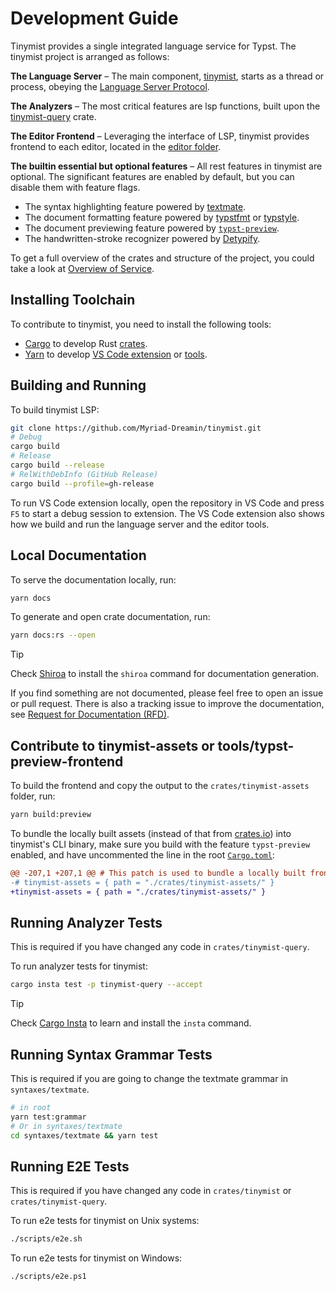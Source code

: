 # Development Guide

Tinymist provides a single integrated language service for Typst. The tinymist project is arranged as follows:

**The Language Server** – The main component, [tinymist](./crates/tinymist/), starts as a thread or process, obeying the [Language Server Protocol](https://microsoft.github.io/language-server-protocol/).

**The Analyzers** – The most critical features are lsp functions, built upon the [tinymist-query](../crates/tinymist-query/) crate.

**The Editor Frontend** – Leveraging the interface of LSP, tinymist provides frontend to each editor, located in the [editor folder](../editors).

**The builtin essential but optional features** – All rest features in tinymist are optional. The significant features are enabled by default, but you can disable them with feature flags.

- The syntax highlighting feature powered by [textmate](../syntaxes/textmate/).
- The document formatting feature powered by [typstfmt](https://github.com/astrale-sharp/typstfmt) or [typstyle](https://github.com/Enter-tainer/typstyle).
- The document previewing feature powered by [`typst-preview`](../crates/typst-preview/).
- The handwritten-stroke recognizer powered by [Detypify](https://detypify.quarticcat.com/).

To get a full overview of the crates and structure of the project, you could take a look at [Overview of Service](https://myriad-dreamin.github.io/tinymist/overview.html).

## Installing Toolchain

To contribute to tinymist, you need to install the following tools:

- [Cargo](https://doc.rust-lang.org/cargo/) to develop Rust [crates](../crates/).
- [Yarn](https://yarnpkg.com/) to develop [VS Code extension](../editors/vscode/) or [tools](../tools/).

## Building and Running

To build tinymist LSP:

```bash
git clone https://github.com/Myriad-Dreamin/tinymist.git
# Debug
cargo build
# Release
cargo build --release
# RelWithDebInfo (GitHub Release)
cargo build --profile=gh-release
```

To run VS Code extension locally, open the repository in VS Code and press `F5` to start a debug session to extension. The VS Code extension also shows how we build and run the language server and the editor tools.

## Local Documentation

To serve the documentation locally, run:

```bash
yarn docs
```

To generate and open crate documentation, run:

```bash
yarn docs:rs --open
```

> [!Tip]
> Check [Shiroa](https://myriad-dreamin.github.io/shiroa/guide/installation.html) to install the `shiroa` command for documentation generation.

If you find something are not documented, please feel free to open an issue or pull request. There is also a tracking issue to improve the documentation, see [Request for Documentation (RFD)](https://github.com/Myriad-Dreamin/tinymist/issues/931).

## Contribute to tinymist-assets or tools/typst-preview-frontend

To build the frontend and copy the output to the `crates/tinymist-assets` folder, run:

```bash
yarn build:preview
```

To bundle the locally built assets (instead of that from [crates.io](https://crates.io/crates/tinymist-assets)) into tinymist's CLI binary, make sure you build with the feature `typst-preview` enabled, and have uncommented the line in the root [`Cargo.toml`](../Cargo.toml):

```patch
@@ -207,1 +207,1 @@ # This patch is used to bundle a locally built frontend (HTML) of `typst-preview`.
-# tinymist-assets = { path = "./crates/tinymist-assets/" }
+tinymist-assets = { path = "./crates/tinymist-assets/" }
```

## Running Analyzer Tests

This is required if you have changed any code in `crates/tinymist-query`.

To run analyzer tests for tinymist:

```bash
cargo insta test -p tinymist-query --accept
```

> [!Tip]
> Check [Cargo Insta](https://insta.rs/docs/cli/) to learn and install the `insta` command.

## Running Syntax Grammar Tests

This is required if you are going to change the textmate grammar in `syntaxes/textmate`.

```bash
# in root
yarn test:grammar
# Or in syntaxes/textmate
cd syntaxes/textmate && yarn test
```

## Running E2E Tests

This is required if you have changed any code in `crates/tinymist` or `crates/tinymist-query`.

To run e2e tests for tinymist on Unix systems:

```bash
./scripts/e2e.sh
```

To run e2e tests for tinymist on Windows:

```bash
./scripts/e2e.ps1
```

